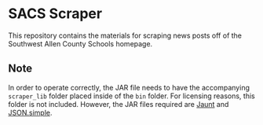 # SACS Scraper
This repository contains the materials for scraping news posts off of the Southwest Allen County Schools homepage.

## Note
In order to operate correctly, the JAR file needs to have the accompanying `scraper_lib` folder placed inside of the `bin` folder.  For licensing reasons, this folder is not included.  However, the JAR files required are [Jaunt](http://jaunt-api.com/) and [JSON.simple](http://code.google.com/p/json-simple/).
